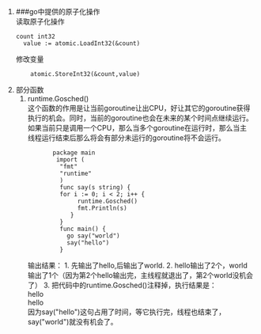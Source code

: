1. ###go中提供的原子化操作<br>
    读取原子化操作
    ````aidl
    count int32
      value := atomic.LoadInt32(&count)
    ````
    修改变量
    ```aidl
        atomic.StoreInt32(&count,value)
    ```
 2.  部分函数   
       1. runtime.Gosched()   
            这个函数的作用是让当前goroutine让出CPU，好让其它的goroutine获得执行的机会。同时，当前的goroutine也会在未来的某个时间点继续运行。
            如果当前只是调用一个CPU，那么当多个goroutine在运行时，那么当主线程运行结束后那么将会有部分未运行的goroutine将不会运行。
             ```aidl
                    package main
                     import (
                      "fmt"
                      "runtime"
                      )
                      func say(s string) {
                      for i := 0; i < 2; i++ {
                           runtime.Gosched()
                           fmt.Println(s)
                         }
                      }
                      func main() {
                        go say("world")
                        say("hello")
                      }

             ```   
            输出结果：
                1.  先输出了hello,后输出了world.
                2.  hello输出了2个，world输出了1个（因为第2个hello输出完，主线程就退出了，第2个world没机会了）
                3.  把代码中的runtime.Gosched()注释掉，执行结果是：<br>
                    hello<br>
                    hello<br>
                    因为say("hello")这句占用了时间，等它执行完，线程也结束了，say("world")就没有机会了。
            
    